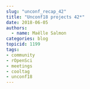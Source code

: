 ```yaml
---
slug: "unconf_recap_42"
title: "Unconf18 projects 42*"
date: 2018-06-05
authors:
  - name: Maëlle Salmon
categories: blog
topicid: 1199
tags:
- community
- rOpenSci
- meetings
- cooltag
- unconf18
---
```


